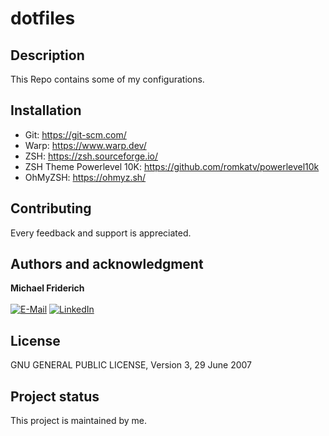 # dotfiles

## Description
This Repo contains some of my configurations.

## Installation
- Git: https://git-scm.com/
- Warp: https://www.warp.dev/
- ZSH: https://zsh.sourceforge.io/
- ZSH Theme Powerlevel 10K: https://github.com/romkatv/powerlevel10k
- OhMyZSH: https://ohmyz.sh/

## Contributing
Every feedback and support is appreciated.

## Authors and acknowledgment
**Michael Friderich**<br>
<br>
[![E-Mail](https://img.shields.io/badge/-Mail-090909?style=for-the-badge&logo=protonmail&logoColor=007BB6)][mail]
[![LinkedIn](https://img.shields.io/badge/-LinkedIn-090909?style=for-the-badge&logo=linkedin&logoColor=007BB6)][linkedin]

[mail]: mailto:gitlab@frideri.ch
[linkedin]: https://www.linkedin.com/in/michael-friderich-b699a4140/?locale=en_US

## License
GNU GENERAL PUBLIC LICENSE, Version 3, 29 June 2007

## Project status
This project is maintained by me.
